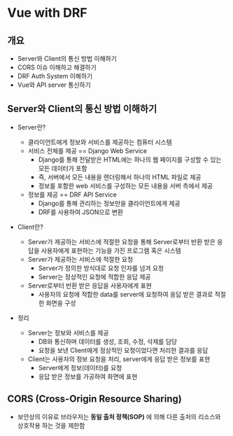 # Vue with DRF

## 개요

- Server와 Client의 통신 방법 이해하기
- CORS 이슈 이해하고 해결하기
- DRF Auth System 이해하기
- Vue와 API server 통신하기

## Server와 Client의 통신 방법 이해하기

- Server란?
  
  - 클라이언트에게 정보와 서비스를 제공하는 컴퓨터 시스템
  - 서비스 전체를 제공 == Django Web Service
    - Django를 통해 전달받은 HTML에는 하나의 웹 페이지를 구성할 수 있는 모든 데이터가 포함
    - 즉, 서버에서 모든 내용을 렌더링해서 하나의 HTML 파일로 제공
    - 정보를 포함한 web 서비스를 구성하는 모든 내용을 서버 측에서 제공
  - 정보를 제공 == DRF API Service
    - Django를 통해 관리하는 정보만을 클라이언트에게 제공
    - DRF를 사용하여 JSON으로 변환

- Client란?
  
  - Server가 제공하는 서비스에 적절한 요청을 통해 Server로부터 반환 받은 응답을 사용자에게 표현하는 기능을 가진 프로그램 혹은 시스템
  - Server가 제공하는 서비스에 적절한 요청
    - Server가 정의한 방식대로 요청 인자를 넘겨 요청
    - Server는 정상적인 요청에 적합한 응답 제공
  - Server로부터 반환 받은 응답을 사용자에게 표현
    - 사용자의 요청에 적합한 data를 server에 요청하여 응답 받은 결과로 적절한 화면을 구성

- 정리
  
  - Server는 정보와 서비스를 제공
    - DB와 통신하며 데이터를 생성, 조회, 수정, 삭제를 담당
    - 요청을 보낸 Client에게 정상적인 요청이었다면 처리한 결과를 응답
  - Client는 사용자의 정보 요청을 처리, server에게 응답 받은 정보를 표현
    - Server에게 정보(데이터)를 요청
    - 응답 받은 정보를 가공하여 화면에 표현

## CORS (Cross-Origin Resource Sharing)

- 보안상의 이유로 브라우저는 **동일 출처 정책(SOP)** 에 의해 다른 출처의 리소스와 상호작용 하는 것을 제한함
